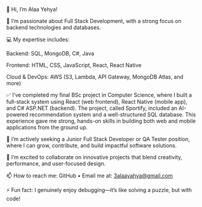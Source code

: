 👋 Hi, I’m Alaa Yehya!

👀 I’m passionate about Full Stack Development, with a strong focus on backend technologies and databases.

💻 My expertise includes:

Backend: SQL, MongoDB, C#, Java

Frontend: HTML, CSS, JavaScript, React, React Native

Cloud & DevOps: AWS (S3, Lambda, API Gateway, MongoDB Atlas, and more)

✅ I’ve completed my final BSc project in Computer Science, where I built a full-stack system using React (web frontend), React Native (mobile app), and C# ASP.NET (backend). The project, called Sportify, included an AI-powered recommendation system and a well-structured SQL database. This experience gave me strong, hands-on skills in building both web and mobile applications from the ground up.

💼 I’m actively seeking a Junior Full Stack Developer or QA Tester position, where I can grow, contribute, and build impactful software solutions.

💞️ I’m excited to collaborate on innovative projects that blend creativity, performance, and user-focused design.

📫 How to reach me:
GitHub • Email me at: 3alaayahya@gmail.com

⚡ Fun fact: I genuinely enjoy debugging—it’s like solving a puzzle, but with code!

